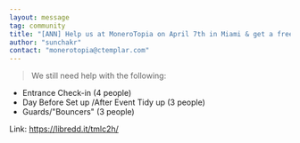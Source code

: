 ```yaml
---
layout: message
tag: community
title: "[ANN] Help us at MoneroTopia on April 7th in Miami & get a free ticket!"
author: "sunchakr"	
contact: "monerotopia@ctemplar.com"
---
```


> We still need help with the following:

- Entrance Check-in (4 people)
- Day Before Set up /After Event Tidy up (3 people)
- Guards/"Bouncers" (3 people)

Link: https://libredd.it/tmlc2h/
